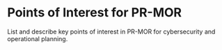 # Points of Interest for PR-MOR

List and describe key points of interest in PR-MOR for cybersecurity and operational planning.
